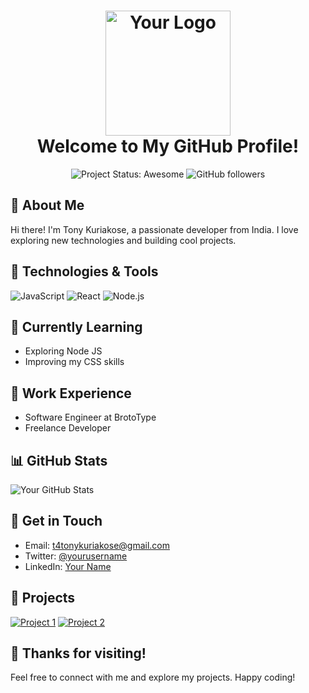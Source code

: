 <h1 align="center">
  <img src="your-logo.png" alt="Your Logo" width="200">
  <br>
  Welcome to My GitHub Profile!
  <br>
</h1>

<p align="center">
  <img src="https://img.shields.io/badge/Status-Awesome-brightgreen.svg" alt="Project Status: Awesome">
  <img src="https://img.shields.io/github/followers/yourusername?label=Follow" alt="GitHub followers">
</p>

## 🚀 About Me

Hi there! I'm Tony Kuriakose, a passionate developer from India. I love exploring new technologies and building cool projects.

## 🔧 Technologies & Tools

![JavaScript](https://img.shields.io/badge/-JavaScript-F7DF1E?style=flat-square&logo=javascript&logoColor=black)
![React](https://img.shields.io/badge/-React-61DAFB?style=flat-square&logo=react&logoColor=white)
![Node.js](https://img.shields.io/badge/-Node.js-339933?style=flat-square&logo=node.js&logoColor=white)
<!-- Add more technologies and tools -->

## 🌱 Currently Learning

- Exploring Node JS 
- Improving my CSS skills

## 💼 Work Experience

- Software Engineer at BrotoType
- Freelance Developer

## 📊 GitHub Stats

![Your GitHub Stats](https://github-readme-stats.vercel.app/api?username=yourusername&show_icons=true&count_private=true&hide=prs&theme=radical)

## 📝 Get in Touch

- Email: t4tonykuriakose@gmail.com
- Twitter: [@yourusername](https://twitter.com/yourusername)
- LinkedIn: [Your Name](https://www.linkedin.com/in/tony_official/)

## 🚧 Projects

[![Project 1](https://img.shields.io/badge/Project%201-Description-blueviolet)](https://github.com/yourusername/project1)
[![Project 2](https://img.shields.io/badge/Project%202-Description-blueviolet)](https://github.com/yourusername/project2)

## 🎉 Thanks for visiting!

Feel free to connect with me and explore my projects. Happy coding!

